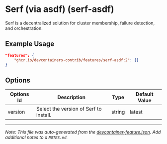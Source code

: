 

# Serf (via asdf) (serf-asdf)

Serf is a decentralized solution for cluster membership, failure detection, and orchestration.

## Example Usage

```json
"features": {
    "ghcr.io/devcontainers-contrib/features/serf-asdf:2": {}
}
```

## Options

| Options Id | Description | Type | Default Value |
|-----|-----|-----|-----|
| version | Select the version of Serf to install. | string | latest |



---

_Note: This file was auto-generated from the [devcontainer-feature.json](https://github.com/devcontainers-contrib/features/blob/main/src/serf-asdf/devcontainer-feature.json).  Add additional notes to a `NOTES.md`._
